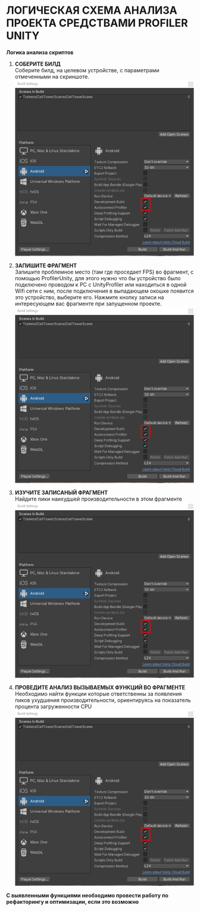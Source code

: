 # ЛОГИЧЕСКАЯ СХЕМА АНАЛИЗА ПРОЕКТА СРЕДСТВАМИ PROFILER UNITY

**Логика анализа скриптов**

1. **СОБЕРИТЕ БИЛД**  
Соберите билд, на целевом устройстве, с параметрами отмеченными на скриншоте.  
![Alt text](./Images/AnalysisLogicByProfiler1.png)

2. **ЗАПИШИТЕ ФРАГМЕНТ**  
Запишите проблемное место (там где проседает FPS) во фрагмент, с помощью ProfilerUnity, для этого нужно что бы устройство было подключено проводом к PC с UnityProfiler или находиться в одной Wifi сети с ним, после подключения в выпадающем окошке появится это устройство, выберите его. Нажмите кнопку записи на интересующем вас фрагменте при запущенном проекте.  
![Alt text](./Images/AnalysisLogicByProfiler1.png)

3. **ИЗУЧИТЕ  ЗАПИСАНЫЙ ФРАГМЕНТ**  
Найдите пики наихудшей производительности в этом фрагменте  
![Alt text](./Images/AnalysisLogicByProfiler1.png)

4. **ПРОВЕДИТЕ АНАЛИЗ ВЫЗЫВАЕМЫХ ФУНКЦИЙ ВО ФРАГМЕНТЕ**  
Необходимо найти функции которые ответственны за появления пиков ухудшения производительности, ориентируясь на показатель процента загруженности CPU  
![Alt text](./Images/AnalysisLogicByProfiler1.png)

**С выявленными функциями необходимо провести работу по рефакторингу и оптимизации, если это возможно**
